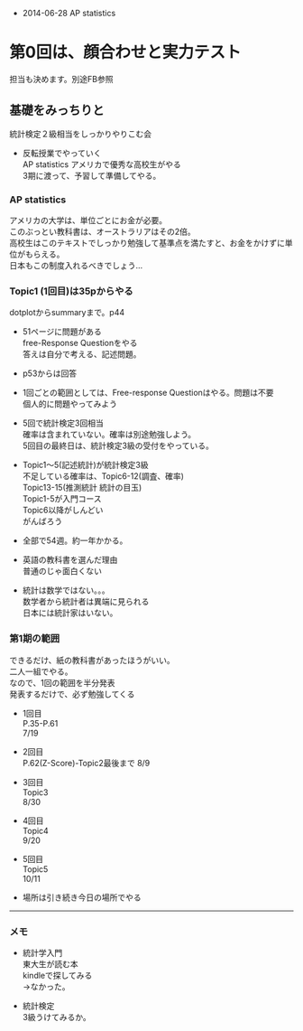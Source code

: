 * 2014-06-28 AP statistics  

# 第0回は、顔合わせと実力テスト  
担当も決めます。別途FB参照  

## 基礎をみっちりと  
統計検定２級相当をしっかりやりこむ会  

* 反転授業でやっていく  
AP statistics アメリカで優秀な高校生がやる  
3期に渡って、予習して準備してやる。  

### AP statistics  
アメリカの大学は、単位ごとにお金が必要。  
このぶっとい教科書は、オーストラリアはその2倍。  
高校生はこのテキストでしっかり勉強して基準点を満たすと、お金をかけずに単位がもらえる。  
日本もこの制度入れるべきでしょう…  

### Topic1 (1回目)は35pからやる  
dotplotからsummaryまで。p44  

* 51ページに問題がある  
free-Response Questionをやる  
答えは自分で考える、記述問題。  

* p53からは回答  

* 1回ごとの範囲としては、Free-response Questionはやる。問題は不要  
個人的に問題やってみよう  

* 5回で統計検定3回相当  
確率は含まれていない。確率は別途勉強しよう。  
5回目の最終日は、統計検定3級の受付をやっている。  

* Topic1〜5(記述統計)が統計検定3級  
不足している確率は、Topic6-12(調査、確率)  
Topic13-15(推測統計 統計の目玉)  
Topic1-5が入門コース  
Topic6以降がしんどい  
がんばろう  

* 全部で54週。約一年かかる。  

* 英語の教科書を選んだ理由  
普通のじゃ面白くない  

* 統計は数学ではない。。。  
数学者から統計者は異端に見られる  
日本には統計家はいない。  

### 第1期の範囲  
できるだけ、紙の教科書があったほうがいい。  
二人一組でやる。  
なので、1回の範囲を半分発表  
発表するだけで、必ず勉強してくる  

* 1回目  
P.35-P.61  
7/19  

* 2回目  
P.62(Z-Score)-Topic2最後まで
8/9  

* 3回目  
Topic3  
8/30  

* 4回目  
Topic4  
9/20  

* 5回目  
Topic5  
10/11  


* 場所は引き続き今日の場所でやる 

----------------
### メモ  
* 統計学入門  
東大生が読む本  
kindleで探してみる  
->なかった。  

* 統計検定  
3級うけてみるか。  




